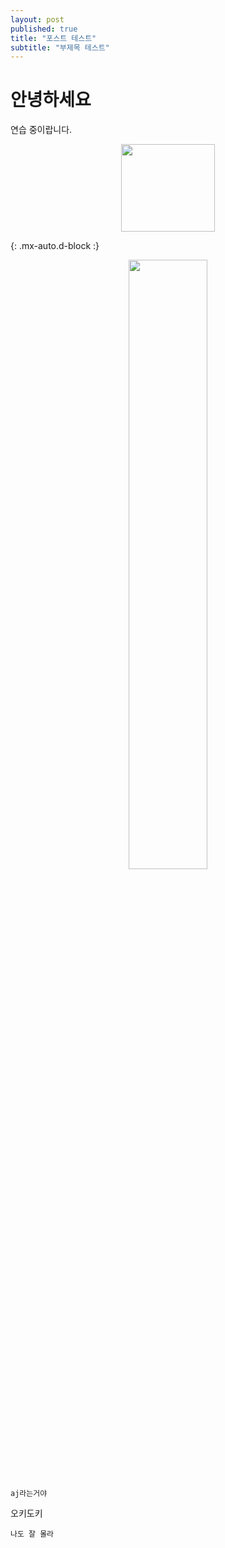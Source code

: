 ```yaml
---
layout: post
published: true
title: "포스트 테스트"
subtitle: "부제목 테스트"
---
```


# 안녕하세요

연습 중이랍니다.

<p align="center"><img src="../assets/img/hello_world.jpeg" width="150" height="140"/></p>

{: .mx-auto.d-block :}

  <!-- ![x](../assets/img/hello_world.jpeg){: .mx-auto.d-block :} -->

<center><img src="../assets/img/hello_world.jpeg" width="50%"/></center>

    aj라는거야

오키도키

```
나도 잘 몰라
```
